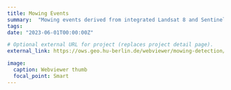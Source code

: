 ```yaml
---
title: Mowing Events
summary:  "Mowing events derived from integrated Landsat 8 and Sentinel-2 time series at a spatial resolution of 10 m for the years 2017 - 2020."
tags:
date: "2023-06-01T00:00:00Z"

# Optional external URL for project (replaces project detail page).
external_link: https://ows.geo.hu-berlin.de/webviewer/mowing-detection/index.html

image:
  caption: Webviewer thumb
  focal_point: Smart
---
```


